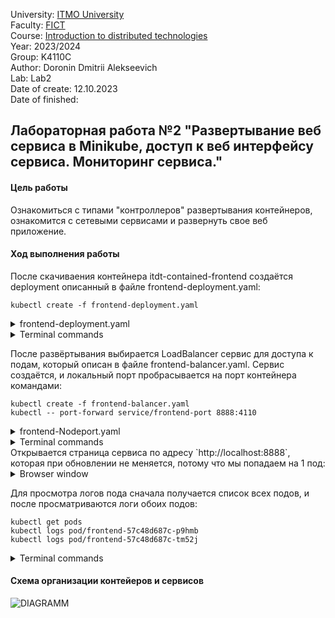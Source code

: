 University: [ITMO University](https://itmo.ru/ru/)  
Faculty: [FICT](https://fict.itmo.ru)  
Course: [Introduction to distributed technologies](https://github.com/itmo-ict-faculty/introduction-to-distributed-technologies)  
Year: 2023/2024  
Group: K4110C  
Author: Doronin Dmitrii Alekseevich  
Lab: Lab2  
Date of create: 12.10.2023  
Date of finished:  

## Лабораторная работа №2 "Развертывание веб сервиса в Minikube, доступ к веб интерфейсу сервиса. Мониторинг сервиса."
#### Цель работы
Ознакомиться с типами "контроллеров" развертывания контейнеров, ознакомится с сетевыми сервисами и развернуть свое веб приложение. 
#### Ход выполнения работы
После скачиваения контейнера itdt-contained-frontend создаётся deployment описанный в файле frontend-deployment.yaml:
```shell
kubectl create -f frontend-deployment.yaml
```
<details>
<summary>frontend-deployment.yaml</summary>

```yaml
apiVersion: apps/v1
kind: Deployment
metadata:
  name: frontend
spec:
  replicas: 2
  selector:
    matchLabels:
      app: frontend
  template:
    metadata:
      labels:
        app: frontend
    spec:
      containers:
      - name: frontend
        image: ifilyaninitmo/itdt-contained-frontend:master
        env:
          - name: REACT_APP_USERNAME
            value: frontend
          - name: REACT_APP_COMPANY_NAME
            value: doronin
        ports:
          - containerPort: 3000
```
</details>
<details>
  
<summary>Terminal commands</summary>

![screenshot_1](https://github.com/Korpenter/krok-school-itmo/assets/141184937/88fb8962-cd8e-45a6-a816-0baf5d9ebd9e)
</details>

После развёртывания выбирается LoadBalancer сервис для доступа к подам, который описан в файле frontend-balancer.yaml. Сервис создаётся, и локальный порт пробрасывается на порт контейнера командами:
```shell
kubectl create -f frontend-balancer.yaml
kubectl -- port-forward service/frontend-port 8888:4110
```
<details>
<summary>frontend-Nodeport.yaml</summary>

```yaml
apiVersion: v1
kind: Service
metadata:
  name: frontend-balancer
spec:
  selector:
    app: frontend
  ports:
    - protocol: TCP
      port: 80
      targetPort: 3000
  type: LoadBalancer

```
</details>
<details>
  
<summary>Terminal commands</summary>
  
![screenshot_2](https://github.com/Korpenter/krok-school-itmo/assets/141184937/370efa98-afb4-46b7-b54e-1582bca05990)
</details>
Открывается страница сервиса по адресу `http://localhost:8888`, которая при обновлении не меняется, потому что мы попадаем на 1 под:
<details>
  
<summary>Browser window</summary>

![screenshot_3](https://github.com/Korpenter/krok-school-itmo/assets/141184937/04eca102-8b0e-4bbf-af2a-a6886191edff)
</details>

Для просмотра логов пода сначала получается список всех подов, и после просматриваются логи обоих подов:
```shell
kubectl get pods
kubectl logs pod/frontend-57c48d687c-p9hmb
kubectl logs pod/frontend-57c48d687c-tm52j
```
<details>
  
<summary>Terminal commands</summary>

![screenshot_4](https://github.com/Korpenter/krok-school-itmo/assets/141184937/cda24b82-d004-4024-8b70-2cbbb7281d45)
</details>

#### Схема организации контейеров и сервисов
![DIAGRAMM](https://github.com/Korpenter/krok-school-itmo/assets/141184937/3320499e-a434-4a72-bee4-67af1f8ba9f6)
